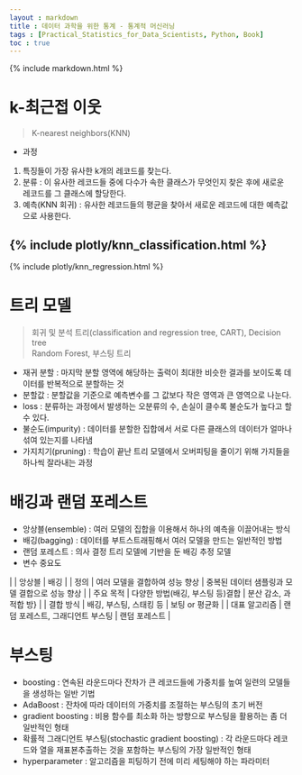 ```yaml
---
layout : markdown
title : 데이터 과학을 위한 통계 - 통계적 머신러닝
tags : [Practical_Statistics_for_Data_Scientists, Python, Book]
toc : true
---
```

{% include markdown.html %}

# k-최근접 이웃

> K-nearest neighbors(KNN)

- 과정
1. 특징들이 가장 유사한 k개의 레코드를 찾는다.
2. 분류 : 이 유사한 레코드들 중에 다수가 속한 클래스가 무엇인지 찾은 후에 새로운 레코드를 그 클래스에 할당한다.
3. 예측(KNN 회귀) : 유사한 레코드들의 평균을 찾아서 새로운 레코드에 대한 예측값으로 사용한다.

{% include plotly/knn_classification.html %}
---
{% include plotly/knn_regression.html %}

# 트리 모델

> 회귀 및 분석 트리(classification and regression tree, CART), Decision tree  
> Random Forest, 부스팅 트리

- 재귀 분할 : 마지막 분할 영역에 해당하는 출력이 최대한 비슷한 결과를 보이도록 데이터를 반복적으로 분할하는 것
- 분할값 : 분할값을 기준으로 예측변수를 그 값보다 작은 영역과 큰 영역으로 나눈다.
- loss : 분류하는 과정에서 발생하는 오분류의 수, 손실이 클수록 불순도가 높다고 할 수 있다.
- 불순도(impurity) : 데이터를 분할한 집합에서 서로 다른 클래스의 데이터가 얼마나 섞여 있는지를 나타냄
- 가지치기(pruning) : 학습이 끝난 트리 모델에서 오버피팅을 줄이기 위해 가지들을 하나씩 잘라내는 과정

# 배깅과 랜덤 포레스트

- 앙상블(ensemble) : 여러 모델의 집합을 이용해서 하나의 예측을 이끌어내는 방식
- 배깅(bagging) : 데이터를 부트스트래핑해서 여러 모델을 만드는 일반적인 방법
- 랜덤 포레스트 : 의사 결정 트리 모델에 기반을 둔 배깅 추정 모델
- 변수 중요도

| | 앙상블 | 배깅 |
| 정의 | 여러 모델을 결합하여 성능 향상 | 중복된 데이터 샘플링과 모델 결합으로 성능 향상 |
| 주요 목적 | 다양한 방법(배깅, 부스팅 등)결합 | 분산 감소, 과적합 방} |
| 결합 방식 | 배깅, 부스팅, 스태킹 등 | 보팅 or 평균화 |
| 대표 알고리즘 | 랜덤 포레스트, 그래디언트 부스팅 | 랜덤 포레스트 |

# 부스팅

- boosting : 연속된 라운드마다 잔차가 큰 레코드들에 가중치를 높여 일련의 모델들을 생성하는 일반 기법
- AdaBoost : 잔차에 따라 데이터의 가중치를 조절하는 부스팅의 초기 버전
- gradient boosting : 비용 함수를 최소화 하는 방향으로 부스팅을 활용하는 좀 더 일반적인 형태
- 확률적 그래디언트 부스팅(stochastic gradient boosting) : 각 라운드마다 레코드와 열을 재표뵨추출하는 것을 포함하는 부스팅의 가장 일반적인 형태
- hyperparameter : 알고리즘을 피팅하기 전에 미리 세팅해야 하는 파라미터
